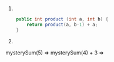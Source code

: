 1)
```java
	public int product (int a, int b) {
		return product(a, b-1) + a;
	}
```
2)
mysterySum(5) => mysterySum(4) + 3 => 